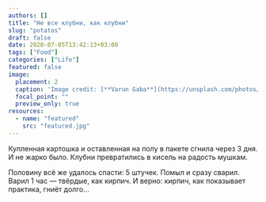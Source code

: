 ```yaml
---
authors: []
title: "Не все клубни, как клубни"
slug: "potatos"
draft: false
date: 2020-07-05T13:42:13+03:00  
tags: ["Food"]
categories: ["Life"]
featured: false
image:
  placement: 2
  caption: 'Image credit: [**Varun Gaba**](https://unsplash.com/photos/jmsf0DA1RU0)'
  focal_point: ""
  preview_only: true
resources:
  - name: "featured"
    src: "featured.jpg"  
---
```


Купленная картошка и оставленная на полу в пакете сгнила через 3 дня. И не жарко было. Клубни превратились в кисель на радость мушкам.
<!--more-->
Половину всё же удалось спасти: 5 штучек. Помыл и сразу сварил.  
Варил 1 час — твёрдые, как кирпич. И верно: кирпич, как показывает практика, гниёт долго…  
